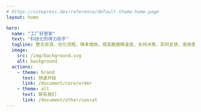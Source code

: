 ```yaml
---
# https://vitepress.dev/reference/default-theme-home-page
layout: home

hero:
  name: "工厂好管家"
  text: "科技化的得力助手"
  tagline: 整合资源，优化流程，降本增效，提高数据精准度，支持决策，实时反馈，高效便捷。
  image:
    src: /img/background.svg
    alt: background
  actions:
    - theme: brand
      text: 快速开始
      link: /document/core/order
    - theme: alt
      text: 联系我们
      link: /document/other/concat
---
```


<IndexItems />
